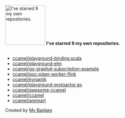 <img src="https://my-badges.github.io/my-badges/self-star.png" alt="I&apos;ve starred 9 my own repositories." title="I&apos;ve starred 9 my own repositories." width="128">
<strong>I&apos;ve starred 9 my own repositories.</strong>
<br><br>

- <a href="https://github.com/ccamel/playground-binding.scala">ccamel/playground-binding.scala</a>
- <a href="https://github.com/ccamel/playground-elm">ccamel/playground-elm</a>
- <a href="https://github.com/ccamel/go-graphql-subscription-example">ccamel/go-graphql-subscription-example</a>
- <a href="https://github.com/ccamel/poc-piper-worker-flink">ccamel/poc-piper-worker-flink</a>
- <a href="https://github.com/ccamel/kynaptik">ccamel/kynaptik</a>
- <a href="https://github.com/ccamel/playground-protoactor.go">ccamel/playground-protoactor.go</a>
- <a href="https://github.com/ccamel/awesome-ccamel">ccamel/awesome-ccamel</a>
- <a href="https://github.com/ccamel/ccamel">ccamel/ccamel</a>
- <a href="https://github.com/ccamel/amimart">ccamel/amimart</a>


Created by <a href="https://github.com/my-badges/my-badges">My Badges</a>